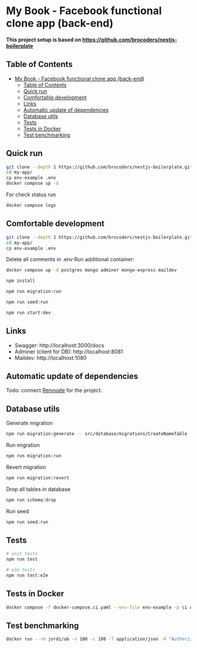 # My Book - Facebook functional clone app (back-end)

**This project setup is based on https://github.com/brocoders/nestjs-boilerplate**

## Table of Contents

- [My Book - Facebook functional clone app (back-end)](#my-book---facebook-functional-clone-app-back-end)
  - [Table of Contents](#table-of-contents)
  - [Quick run](#quick-run)
  - [Comfortable development](#comfortable-development)
  - [Links](#links)
  - [Automatic update of dependencies](#automatic-update-of-dependencies)
  - [Database utils](#database-utils)
  - [Tests](#tests)
  - [Tests in Docker](#tests-in-docker)
  - [Test benchmarking](#test-benchmarking)

## Quick run

```bash
git clone --depth 1 https://github.com/brocoders/nestjs-boilerplate.git my-app
cd my-app/
cp env-example .env
docker compose up -d
```

For check status run

```bash
docker compose logs
```

## Comfortable development

```bash
git clone --depth 1 https://github.com/brocoders/nestjs-boilerplate.git my-app
cd my-app/
cp env-example .env
```

Delete all comments in .env
Run additional container:

```bash
docker compose up -d postgres mongo adminer mongo-express maildev
```

```bash
npm install

npm run migration:run

npm run seed:run

npm run start:dev
```

## Links

- Swagger: http://localhost:3000/docs
- Adminer (client for DB): http://localhost:8081
- Maildev: http://localhost:1080

## Automatic update of dependencies

Todo: connect [Renovate](https://github.com/marketplace/renovate) for the project.

## Database utils

Generate migration

```bash
npm run migration:generate -- src/database/migrations/CreateNameTable
```

Run migration

```bash
npm run migration:run
```

Revert migration

```bash
npm run migration:revert
```

Drop all tables in database

```bash
npm run schema:drop
```

Run seed

```bash
npm run seed:run
```

## Tests

```bash
# unit tests
npm run test

# e2e tests
npm run test:e2e
```

## Tests in Docker

```bash
docker compose -f docker-compose.ci.yaml --env-file env-example -p ci up --build --exit-code-from api && docker compose -p ci rm -svf
```

## Test benchmarking

```bash
docker run --rm jordi/ab -n 100 -c 100 -T application/json -H "Authorization: Bearer USER_TOKEN" -v 2 http://<server_ip>:3000/api/v1/users
```
